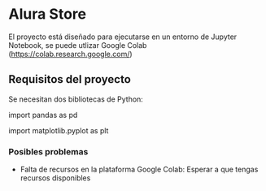 # Alura Store
El proyecto está diseñado para ejecutarse en un entorno de Jupyter Notebook, se puede utlizar Google Colab (https://colab.research.google.com/)

## Requisitos del proyecto

Se necesitan dos bibliotecas de Python:

import pandas as pd

import matplotlib.pyplot as plt


### Posibles problemas

- Falta de recursos en la plataforma Google Colab: Esperar a que tengas recursos disponibles
